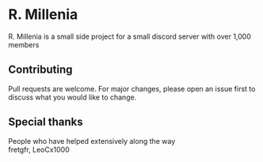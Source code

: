 # R. Millenia

R. Millenia is a small side project for a small discord server with over 1,000 members

## Contributing

Pull requests are welcome. For major changes, please open an issue first
to discuss what you would like to change.

## Special thanks
People who have helped extensively along the way<br />
fretgfr, LeoCx1000

